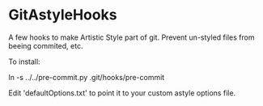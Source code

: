 # GitAstyleHooks
A few hooks to make Artistic Style part of git. Prevent un-styled files from beeing commited, etc. 

To install:

ln -s ../../pre-commit.py .git/hooks/pre-commit

Edit 'defaultOptions.txt' to point it to your custom astyle options file.

 


